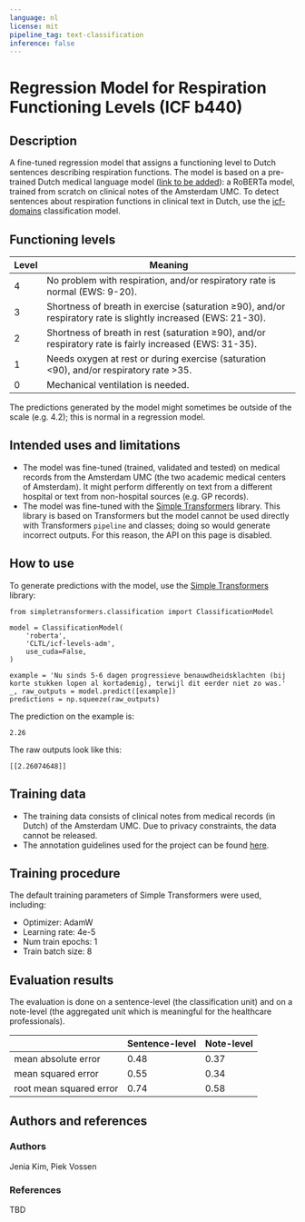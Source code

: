 ```yaml
---
language: nl
license: mit
pipeline_tag: text-classification
inference: false
---
```


# Regression Model for Respiration Functioning Levels (ICF b440)

## Description
A fine-tuned regression model that assigns a functioning level to Dutch sentences describing respiration functions. The model is based on a pre-trained Dutch medical language model ([link to be added]()): a RoBERTa model, trained from scratch on clinical notes of the Amsterdam UMC. To detect sentences about respiration functions in clinical text in Dutch, use the [icf-domains](https://huggingface.co/CLTL/icf-domains) classification model.

## Functioning levels
Level | Meaning
---|---
4 | No problem with respiration, and/or respiratory rate is normal (EWS: 9-20).
3 | Shortness of breath in exercise (saturation &ge;90), and/or respiratory rate is slightly increased (EWS: 21-30).
2 | Shortness of breath in rest (saturation &ge;90), and/or respiratory rate is fairly increased (EWS: 31-35).
1 | Needs oxygen at rest or during exercise (saturation &lt;90), and/or respiratory rate &gt;35.
0 | Mechanical ventilation is needed.

The predictions generated by the model might sometimes be outside of the scale (e.g. 4.2); this is normal in a regression model.

## Intended uses and limitations
- The model was fine-tuned (trained, validated and tested) on medical records from the Amsterdam UMC (the two academic medical centers of Amsterdam). It might perform differently on text from a different hospital or text from non-hospital sources (e.g. GP records).
- The model was fine-tuned with the [Simple Transformers](https://simpletransformers.ai/) library. This library is based on Transformers but the model cannot be used directly with Transformers `pipeline` and classes; doing so would generate incorrect outputs. For this reason, the API on this page is disabled.

## How to use
To generate predictions with the model, use the [Simple Transformers](https://simpletransformers.ai/) library:
```
from simpletransformers.classification import ClassificationModel

model = ClassificationModel(
    'roberta',
    'CLTL/icf-levels-adm',
    use_cuda=False,
)

example = 'Nu sinds 5-6 dagen progressieve benauwdheidsklachten (bij korte stukken lopen al kortademig), terwijl dit eerder niet zo was.'
_, raw_outputs = model.predict([example])
predictions = np.squeeze(raw_outputs)
```
The prediction on the example is:
```
2.26
```
The raw outputs look like this:
```
[[2.26074648]]
```

## Training data
- The training data consists of clinical notes from medical records (in Dutch) of the Amsterdam UMC. Due to privacy constraints, the data cannot be released.
- The annotation guidelines used for the project can be found [here](https://github.com/cltl/a-proof-zonmw/tree/main/resources/annotation_guidelines).

## Training procedure
The default training parameters of Simple Transformers were used, including:
- Optimizer: AdamW
- Learning rate: 4e-5
- Num train epochs: 1
- Train batch size: 8

## Evaluation results
The evaluation is done on a sentence-level (the classification unit) and on a note-level (the aggregated unit which is meaningful for the healthcare professionals).

| | Sentence-level | Note-level
|---|---|---
mean absolute error | 0.48 | 0.37
mean squared error | 0.55 | 0.34
root mean squared error | 0.74 | 0.58

## Authors and references
### Authors
Jenia Kim, Piek Vossen

### References
TBD
